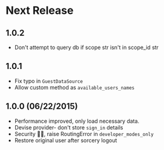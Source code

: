 # Next Release

## 1.0.2

* Don't attempt to query db if scope str isn't in scope_id str

## 1.0.1

* Fix typo in `GuestDataSource`
* Allow custom method as `available_users_names`

## 1.0.0 (06/22/2015)

* Performance improved, only load necessary data.
* Devise provider- don't store `sign_in` details
* Security :guardsman:, raise RoutingError in `developer_modes_only`
* Restore original user after sorcery logout
